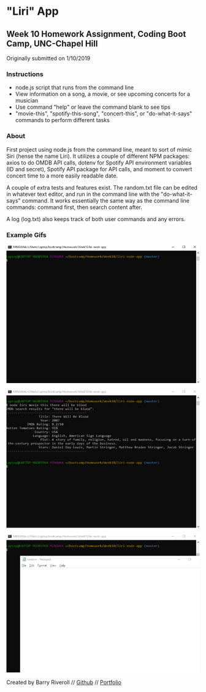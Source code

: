 # **"Liri" App**

## Week 10 Homework Assignment, Coding Boot Camp, UNC-Chapel Hill

Originally submitted on 1/10/2019

### Instructions

- node.js script that runs from the command line
- View information on a song, a movie, or see upcoming concerts for a musician
- Use command "help" or leave the command blank to see tips
- "movie-this", "spotify-this-song", "concert-this", or "do-what-it-says" commands to perform different tasks

### About

First project using node.js from the command line, meant to sort of mimic Siri (hense the name Liri). It utilizes a couple of different NPM packages: axios to do OMDB API calls, dotenv for Spotify API environment variables (ID and secret), Spotify API package for API calls, and moment to convert concert time to a more easily readable date.

A couple of extra tests and features exist. The random.txt file can be edited in whatever text editor, and run in the command line with the "do-what-it-says" command. It works essentially the same way as the command line commands: command first, then search content after.

A log (log.txt) also keeps track of both user commands and any errors.

### Example Gifs

![Gif showing movie search](./images/gif1.gif)

![Gif showing concert search](./images/gif2.gif)

![Gif showing search from text file](./images/gif3.gif)

Created by Barry Riveroll //
[Github](https://github.com/barryriveroll) //
[Portfolio](https://barryriveroll.github.io/Portfolio/)
